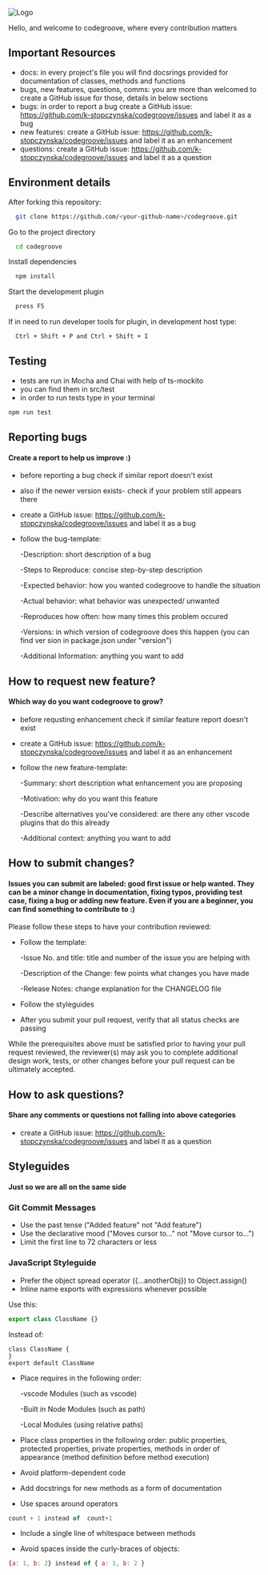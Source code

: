 ![Logo](https://lh3.googleusercontent.com/pw/ABLVV84c8y_tHsJ5SbllNNGjJGayY5_8zplFezCUcFX9alKM0StPw0L3tNO4U0y--fbx_fuVgp2ZV1SNOsD63ocbZTpWe9icjPCuWJRjLr4pQVzsj9g7jHc=s125-p-k)

Hello, and welcome to codegroove, where every contribution matters

## Important Resources

-   docs: in every project's file you will find docsrings provided for documentation of classes, methods and functions
-   bugs, new features, questions, comms: you are more than welcomed to create a GitHub issue for those, details in below sections
-   bugs: in order to report a bug create a GitHub issue: https://github.com/k-stopczynska/codegroove/issues and label it as a bug
-   new features: create a GitHub issue: https://github.com/k-stopczynska/codegroove/issues and label it as an enhancement
-   questions: create a GitHub issue: https://github.com/k-stopczynska/codegroove/issues and label it as a question

## Environment details

After forking this repository:

```bash
  git clone https://github.com/<your-github-name>/codegroove.git
```

Go to the project directory

```bash
  cd codegroove
```

Install dependencies

```bash
  npm install
```

Start the development plugin

```bash
  press F5
```

If in need to run developer tools for plugin, in development host type:

```bash
  Ctrl + Shift + P and Ctrl + Shift + I
```

## Testing

-   tests are run in Mocha and Chai with help of ts-mockito
-   you can find them in src/test
-   in order to run tests type in your terminal

```bash
npm run test
```

## Reporting bugs

#### Create a report to help us improve :)

-   before reporting a bug check if similar report doesn't exist
-   also if the newer version exists- check if your problem still appears there
-   create a GitHub issue: https://github.com/k-stopczynska/codegroove/issues and label it as a bug
-   follow the bug-template:

    -Description: short description of a bug

    -Steps to Reproduce: concise step-by-step description

    -Expected behavior: how you wanted codegroove to handle the situation

    -Actual behavior: what behavior was unexpected/ unwanted

    -Reproduces how often: how many times this problem occured

    -Versions: in which version of codegroove does this happen (you can find ver sion in package.json under "version")

    -Additional Information: anything you want to add

## How to request new feature?

#### Which way do you want codegroove to grow?

-   before requsting enhancement check if similar feature report doesn't exist
-   create a GitHub issue: https://github.com/k-stopczynska/codegroove/issues and label it as an enhancement
-   follow the new feature-template:

    -Summary: short description what enhancement you are proposing

    -Motivation: why do you want this feature

    -Describe alternatives you've considered: are there any other vscode plugins that do this already

    -Additional context: anything you want to add

## How to submit changes?

#### Issues you can submit are labeled: good first issue or help wanted. They can be a minor change in documentation, fixing typos, providing test case, fixing a bug or adding new feature. Even if you are a beginner, you can find something to contribute to :)

Please follow these steps to have your contribution reviewed:

-   Follow the template:

    -Issue No. and title: title and number of the issue you are helping with

    -Description of the Change: few points what changes you have made

    -Release Notes: change explanation for the CHANGELOG file

-   Follow the styleguides
-   After you submit your pull request, verify that all status checks are passing

While the prerequisites above must be satisfied prior to having your pull request reviewed, the reviewer(s) may ask you to complete additional design work, tests, or other changes before your pull request can be ultimately accepted.

## How to ask questions?

#### Share any comments or questions not falling into above categories

-   create a GitHub issue: https://github.com/k-stopczynska/codegroove/issues and label it as a question

## Styleguides

#### Just so we are all on the same side

### Git Commit Messages

-   Use the past tense ("Added feature" not "Add feature")
-   Use the declarative mood ("Moves cursor to..." not "Move cursor to...")
-   Limit the first line to 72 characters or less

### JavaScript Styleguide

-   Prefer the object spread operator ({...anotherObj}) to Object.assign()
-   Inline name exports with expressions whenever possible

Use this:

```javascript
export class ClassName {}
```

Instead of:

```
class ClassName {
}
export default ClassName
```

-   Place requires in the following order:

    -vscode Modules (such as vscode)

    -Built in Node Modules (such as path)

    -Local Modules (using relative paths)

-   Place class properties in the following order:
    public properties, protected properties, private properties, methods in order of appearance (method definition before method execution)

-   Avoid platform-dependent code

-   Add docstrings for new methods as a form of documentation

-   Use spaces around operators

```javascript
count + 1 instead of  count+1
```

-   Include a single line of whitespace between methods

-   Avoid spaces inside the curly-braces of objects:

```javascript
{a: 1, b: 2} instead of { a: 1, b: 2 }
```
